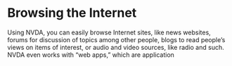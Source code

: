 Browsing the Internet
=====================

Using NVDA, you can easily browse Internet sites, like news websites,
forums for discussion of topics among other people, blogs to read
people’s views on items of interest, or audio and video sources, like
radio and such. NVDA even works with “web apps,” which are application 